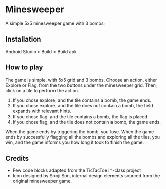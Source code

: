# Minesweeper 

A simple 5x5 minesweeper game with 3 bombs;

## Installation

Android Studio > Build > Build apk

## How to play

The game is simple, with 5x5 grid and 3 bombs. 
Choose an action, either Explore or Flag, from the two buttons under the
minesweeper grid. Then, click on a tile to perform the action.

1. If you chose explore, and the tile contains a bomb, the game ends.
2. If you chose explore, and the tile does not contain a bomb, the field
   expands with relevant hints.
3. If you chose flag, and the tile contains a bomb, the flag is placed.
4. If you chose flag, and the tile does not contain a bomb, the game ends.

When the game ends by triggering the bomb, you lose.
When the game ends by successfully flagging all the bombs and exploring all the
tiles, you win, and the game informs you how long it took to finish the game.

## Credits

* Few code blocks adapted from the TicTacToe in-class project
* Icon designed by Sooji Son, internal design elements sourced from the original
  minesweeper game.
